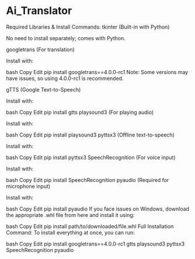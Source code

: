 # Ai_Translator

Required Libraries & Install Commands:
tkinter (Built-in with Python)

No need to install separately; comes with Python.

googletrans (For translation)

Install with:

bash
Copy
Edit
pip install googletrans==4.0.0-rc1
Note: Some versions may have issues, so using 4.0.0-rc1 is recommended.

gTTS (Google Text-to-Speech)

Install with:

bash
Copy
Edit
pip install gtts
playsound3 (For playing audio)

Install with:

bash
Copy
Edit
pip install playsound3
pyttsx3 (Offline text-to-speech)

Install with:

bash
Copy
Edit
pip install pyttsx3
SpeechRecognition (For voice input)

Install with:

bash
Copy
Edit
pip install SpeechRecognition
pyaudio (Required for microphone input)

Install with:

bash
Copy
Edit
pip install pyaudio
If you face issues on Windows, download the appropriate .whl file from here and install it using:

bash
Copy
Edit
pip install path/to/downloaded/file.whl
Full Installation Command:
To install everything at once, you can run:

bash
Copy
Edit
pip install googletrans==4.0.0-rc1 gtts playsound3 pyttsx3 SpeechRecognition pyaudio
